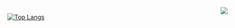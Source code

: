 <img align="right" src="https://github-readme-stats.vercel.app/api?username=undefinedor&show_icons=true&hide=stars&hide_title=true&theme=cobalt&hide_border=true">


[![Top Langs](https://github-readme-stats.vercel.app/api/top-langs/?username=undefinedor)](https://github.com/anuraghazra/github-readme-stats)
